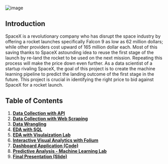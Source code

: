 ![image](https://github.com/user-attachments/assets/d8fa506d-d1d8-4b04-a6a2-7c69d8efa5a8)

## Introduction

SpaceX is a revolutionary company who has disrupt the space industry by offering a rocket launches specifically Falcon 9 as low as 62 million dollars; while other providers cost upward of 165 million dollar each. Most of this saving thanks to SpaceX astounding idea to reuse the first stage of the launch by re-land the rocket to be used on the next mission. Repeating this process will make the price down even further. As a data scientist of a startup rivaling SpaceX, the goal of this project is to create the machine learning pipeline to predict the landing outcome of the first stage in the future. This project is crucial in identifying the right price to bid against SpaceX for a rocket launch.

## Table of Contents
1. [**Data Collection with API**]()
2. [**Data Collection with Web Scraping**]()
3. [**Data Wrangling**]()
4. [**EDA with SQL**]()
5. [**EDA with Visulaization Lab**]()
6. [**Interactive Visual Analytics with Folium**]()
7. [**Dashboard Application (Code)**]()
8. [**Predictive Analysis - Machine Learning Lab**]()
9. [**Final Presentation (Slide)**]()

